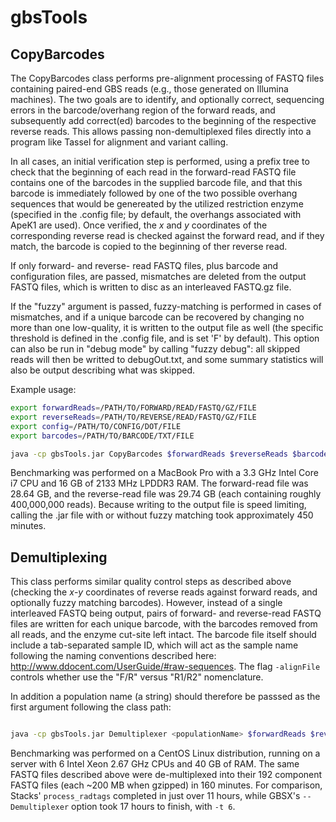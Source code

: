 # gbsTools

## CopyBarcodes

The CopyBarcodes class performs pre-alignment processing of FASTQ files containing paired-end GBS reads (e.g., those generated on Illumina machines).  The two goals are to identify, and optionally correct, sequencing errors in the barcode/overhang region of the forward reads, and subsequently add correct(ed) barcodes to the beginning of the respective reverse reads.  This allows passing non-demultiplexed files directly into a program like Tassel for alignment and variant calling.

In all cases, an initial verification step is performed, using a prefix tree to check that the beginning of each read in the forward-read FASTQ file contains one of the barcodes in the supplied barcode file, and that this barcode is immediately followed by one of the two possible overhang sequences that would be genereated by the utilized restriction enzyme (specified in the .config file; by default, the overhangs associated with ApeK1 are used).  Once verified, the *x* and *y* coordinates of the corresponding reverse read is checked against the forward read, and if they match, the barcode is copied to the beginning of ther reverse read.

If only forward- and reverse- read FASTQ files, plus barcode and configuration files, are passed, mismatches are deleted from the output FASTQ files, which is written to disc as an interleaved FASTQ.gz file.

If the "fuzzy" argument is passed, fuzzy-matching is performed in cases of mismatches, and if a unique barcode can be recovered by changing no more than one low-quality, it is written to the output file as well (the specific threshold is defined in the .config file, and is set 'F' by default).  This option can also be run in "debug mode" by calling "fuzzy debug": all skipped reads will then be writted to debugOut.txt, and some summary statistics will also be output describing what was skipped.

Example usage:

```bash
export forwardReads=/PATH/TO/FORWARD/READ/FASTQ/GZ/FILE
export reverseReads=/PATH/TO/REVERSE/READ/FASTQ/GZ/FILE
export config=/PATH/TO/CONFIG/DOT/FILE
export barcodes=/PATH/TO/BARCODE/TXT/FILE

java -cp gbsTools.jar CopyBarcodes $forwardReads $reverseReads $barcodes $config [fuzzy|fuzzy debug]
```
Benchmarking was performed on a MacBook Pro with a 3.3 GHz Intel Core i7 CPU and 16 GB of 2133 MHz LPDDR3 RAM.  The forward-read file was 28.64 GB, and the reverse-read file was 29.74 GB (each containing roughly 400,000,000 reads).  Because writing to the output file is speed limiting, calling the .jar file with or without fuzzy matching took approximately 450 minutes.


## Demultiplexing

This class performs similar quality control steps as described above (checking the *x*-*y* coordinates of reverse reads against forward reads, and optionally fuzzy matching barcodes).  However, instead of a single interleaved FASTQ being output, pairs of forward- and reverse-read FASTQ files are written for each unique barcode, with the barcodes removed from all reads, and the enzyme cut-site left intact.  The barcode file itself should include a tab-separated sample ID, which will act as the sample name following the naming conventions described here: http://www.ddocent.com/UserGuide/#raw-sequences.  The flag `-alignFile` controls whether use the "F/R" versus "R1/R2" nomenclature.

In addition a population name (a string) should therefore be passsed as the first argument following the class path:

```bash

java -cp gbsTools.jar Demultiplexer <populationName> $forwardReads $reverseReads $barcodes $config [fuzzy|fuzzy debug] -alignFile
```
Benchmarking was performed on a CentOS Linux distribution, running on a server with 6 Intel Xeon 2.67 GHz CPUs and 40 GB of RAM.  The same FASTQ files described above were de-multiplexed into their 192 component FASTQ files (each ~200 MB when gzipped) in 160 minutes.  For comparison, Stacks' `process_radtags` completed in just over 11 hours, while GBSX's `--Demultiplexer` option took 17 hours to finish, with `-t 6`.

